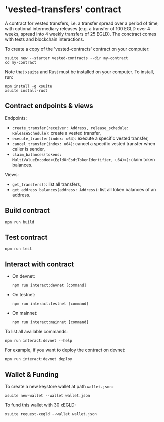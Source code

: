 # 'vested-transfers' contract

A contract for vested transfers, i.e. a transfer spread over a period of time, with optional intermediary releases (e.g. a transfer of 100 EGLD over 4 weeks, spread into 4 weekly transfers of 25 EGLD). The conctract comes with tests and blockchain interactions.

To create a copy of the 'vested-contracts' contract on your computer:

```
xsuite new --starter vested-contracts --dir my-contract
cd my-contract
```

Note that `xsuite` and Rust must be installed on your computer. To install, run:

```
npm install -g xsuite
xsuite install-rust
```

## Contract endpoints & views

Endpoints:

- `create_transfer(receiver: Address, release_schedule: ReleaseSchedule)`: create a vested transfer,
- `execute_transfer(index: u64)`: execute a specific vested transfer,
- `cancel_transfer(index: u64)`: cancel a specific vested transfer when caller is sender,
- `claim_balances(tokens: MultiValueEncoded<(EgldOrEsdtTokenIdentifier, u64)>)`: claim token balances.

Views:

- `get_transfers()`: list all transfers,
- `get_address_balances(address: Address)`: list all token balances of an address.

## Build contract

```
npm run build
```

## Test contract

```
npm run test
```

## Interact with contract

- On devnet:

  ```
  npm run interact:devnet [command]
  ```

- On testnet:

  ```
  npm run interact:testnet [command]
  ```

- On mainnet:

  ```
  npm run interact:mainnet [command]
  ```

To list all available commands:

```
npm run interact:devnet --help
```

For example, if you want to deploy the contract on devnet:

```
npm run interact:devnet deploy
```

## Wallet & Funding

To create a new keystore wallet at path `wallet.json`:

```
xsuite new-wallet --wallet wallet.json
```

To fund this wallet with 30 xEGLD:

```
xsuite request-xegld --wallet wallet.json
```
